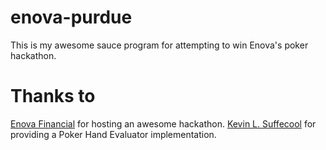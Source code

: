 enova-purdue
============

This is my awesome sauce program for attempting to win Enova's poker hackathon.

Thanks to
=========

[Enova Financial][] for hosting an awesome hackathon.
[Kevin L. Suffecool][] for providing a Poker Hand Evaluator implementation.

[Enova Financial]: http://www.enova.com/ "Enova Financial"
[Kevin L. Suffecool]: http://www.suffecool.net/poker/evaluator.html "Kevin L. Suffecool"
